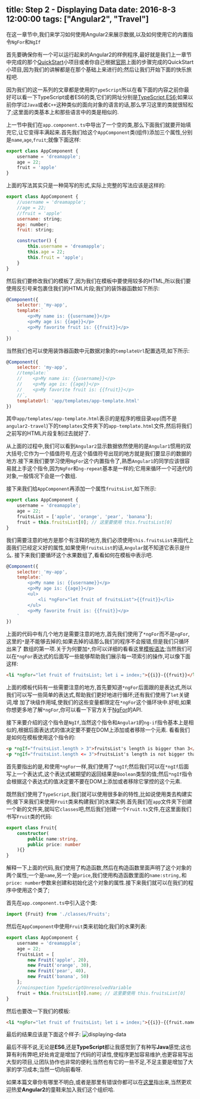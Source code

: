 title: Step 2 - Displaying Data
date: 2016-8-3 12:00:00
tags: ["Angular2", "Travel"]
---
在这一章节中,我们来学习如何使用Angular2来展示数据,以及如何使用它的内置指令`NgFor`和`NgIf`

首先要确保你有一个可以运行起来的Angular2的样例程序,最好就是我们上一章节中完成的那个[QuickStart][1]小项目或者你自己根据[官网][2]上面的步骤完成的QuickStart小项目,因为我们的讲解都是在那个基础上来进行的;然后让我们开始下面的快乐旅程吧.

因为我们的这一系列的文章都是使用的`TypeScript`所以在看下面的内容之前你最好可以看一下TypeScript或者ES6的类,它们的网址分别是[TypeScript][3],[ES6][4];如果以前你学过`Java`或者`C++`这种类似的面向对象的语言的话,那么学习这里的类就很轻松了;这里面的类基本上和那些语言中的类是相似的.

上一节中我们在`app.component.ts`中导出了一个空的类,那么下面我们就要开始填充它,让它变得丰满起来.首先我们给这个`AppComponent`类(组件)添加三个属性,分别是`name`,`age`,`fruit`;就像下面这样:

```javascript
export class AppComponent {
    username = 'dreamapple';
    age = 22;
    fruit = 'apple'
}
```
上面的写法其实只是一种简写的形式,实际上完整的写法应该是这样的:
```javascript
export class AppComponent {
    //username = 'dreamapple';
    //age = 22;
    //fruit = 'apple'
    username: string;
    age: number;
    fruit: string;

    constructor() {
        this.username = 'dreamapple';
        this.age = 22;
        this.fruit = 'apple';
    }
}
```
然后我们要修改我们的模板了,因为我们在模板中要使用较多的HTML,所以我们要使用反引号来包裹住我们的HTML片段;我们的装饰器函数如下所示:
```javascript
@Component({
    selector: 'my-app',
    template:`
        <p>My name is: {{username}}</p>
        <p>My age is: {{age}}</p>
        <p>My favorite fruit is: {{fruit}}</p>
    `
})
```
当然我们也可以使用装饰器函数中元数据对象的`templateUrl`配置选项,如下所示:
```javascript
@Component({
    selector: 'my-app',
    //template:`
    //    <p>My name is: {{username}}</p>
    //    <p>My age is: {{age}}</p>
    //    <p>My favorite fruit is: {{fruit}}</p>
    //`,
    templateUrl: 'app/templates/app-template.html'
})
```
其中`app/templates/app-template.html`表示的是程序的根目录`app`(而不是`angular2-travel`)下的`templates`文件夹下的`app-template.html`文件,然后将我们之前写的HTML片段复制过去就好了.

从上面的过程中,我们可以看到`Angular2`显示数据依然使用的是`Angular1`惯用的双大括号;它作为一个插值符号,在这个插值符号出现的地方就是我们要显示的数据的地方.接下来我们要学习使用`NgFor`这个内置指令了,熟悉`Angular1`的同学应该很容易就上手这个指令,因为`NgFor`和`ng-repeat`基本是一样的;它用来循环一个可迭代的对象,一般情况下会是一个数组.

接下来我们给`AppComponent`再添加一个属性`fruitsList`,如下所示:
```javascript
export class AppComponent {
    username = 'dreamapple';
    age = 22;
    fruitsList = ['apple', 'orange', 'pear', 'banana'];
    fruit = this.fruitsList[0]; // 这里要使用 this.fruitsList[0]
}
```
我们需要注意的地方是那个有注释的地方,我们必须使用`this.fruitsList`来指代上面我们已经定义好的属性,如果使用`fruitsList`的话,`Angular`就不知道它表示是什么.
接下来我们要循环这个水果数组了,看看如何在模板中表示吧.
```javascript
@Component({
    selector: 'my-app',
    template:`
        <p>My name is: {{username}}</p>
        <p>My age is: {{age}}</p>
        <ul>
            <li *ngFor="let fruit of fruitsList">{{fruit}}</li>
        </ul>
        <p>My favorite fruit is: {{fruit}}</p>
    `
})
```
上面的代码中有几个地方是需要注意的地方,首先我们使用了`*ngFor`而不是`ngFor`,这里的`*`是不能够去掉的;如果去掉的话那么我们的程序不会报错,但是我们只循环出来了
数组的第一项.关于为何要加`*`,你可以详细的看看这里[模板语法][5];当然我们可以在`*ngFor`表达式的后面写一些能够帮助我们展示每一项索引的操作,可以像下面这样:
```html
<li *ngFor="let fruit of fruitsList; let i = index;">{{i}}-{{fruit}}</li>
```
上面的模板代码有一些需要注意的地方,首先要知道`*ngFor`后面跟的是表达式,所以我们可以写一些简单的表达式,帮助我们更好地进行循环;还有我们使用了`let`关键词,增
加了块级作用域,使我们的这些变量都限定在`*ngFor`这个循环块中.好啦,如果你想更多地了解`*ngFor`,你可以看一下官方关于[NgFor][6]的API.

接下来要介绍的这个指令是`NgIf`,当然这个指令和`Angular1`的`ng-if`指令基本上是相似的,根据后面表达式的值决定要不要在DOM上添加或者移除一个元素.
看看我们是如何在模板使用这个指令的:
```html
<p *ngIf="fruitsList.length > 3">fruitsList's length is bigger than 3</p>
<p *ngIf="fruitsList.length <= 3">fruitsList's length is not bigger than 3</p>
```
首先要指出的是,和使用`*ngFor`一样,我们使用了`*ngIf`;然后我们可以在`*ngIf`后面写上一个表达式,这个表达式被期望的返回结果是`Boolean`类型的值;然后`*ngIf`指令会根据这个表达式的值决定要不要在DOM上添加或者移除它掌控的这个元素.

既然我们使用了`TypeScript`,我们就可以使用很多新的特性,比如说使用类去构建实例;接下来我们来使用`Fruit`类来构建我们的水果实例.首先我们在`app`文件夹下创建一个新的文件夹,就叫它`classes`吧,然后我们创建一个`Fruit.ts`文件,在这里面我们书写`Fruit`类的代码:
```typescript
export class Fruit{
    constructor(
        public name:string,
        public price: number
    ){}
}
```
解释一下上面的代码,我们使用了构造函数,然后在构造函数里面声明了这个对象的两个属性;一个是`name`,另一个是`price`,我们使用构造函数里面的`name:string,`和`price: number`参数来创建和初始化这个对象的属性.接下来我们就可以在我们的程序中使用这个类了;

首先在`app.component.ts`中引入这个类:
```typescript
import {Fruit} from './classes/Fruits';
```
然后在`AppComponent`中使用`Fruit`类来初始化我们的水果列表:
```typescript
export class AppComponent {
    username = 'dreamapple';
    age = 22;
    fruitsList = [
        new Fruit('apple', 20),
        new Fruit('orange', 30),
        new Fruit('pear', 40),
        new Fruit('banana', 50)
    ];
    //noinspection TypeScriptUnresolvedVariable
    fruit = this.fruitsList[0].name; // 这里要使用 this.fruitsList[0]
}
```
然后也要改一下我们的模板:
```html
<li *ngFor="let fruit of fruitsList; let i = index;">{{i}}-{{fruit.name}}-{{fruit.price}}</li>
```
最后的结果应该是下面这个样子:
![displaying-data][7]

最后不得不说,无论是**ES6**,还是**TypeScript**都让我感觉到了有种写**Java**感觉;这也算有利有弊吧,好处肯定是增加了代码的可读性,使程序更加容易维护,也更容易写出
大型的项目,让团队协作也非常的便利;当然也有它的一些不足,不足主要是增加了大家的学习成本;当然一切向前看呀.

如果本篇文章你有哪里不明白,或者是那里有错误你都可以在[这里][8]指出来,当然更欢迎热爱**Angular2**的童鞋来加入我们这个组织哈.




[1]:https://github.com/hacking-with-angular/angular2-travel/tree/quickstart
[2]:https://angular.cn/docs/ts/latest/quickstart.html
[3]:http://dreamapple.leanapp.cn/gitbook/typescript/doc/handbook/Classes.html
[4]:http://es6.ruanyifeng.com/#docs/class
[5]:https://angular.cn/docs/ts/latest/guide/template-syntax.html#!#ngIf
[6]:https://angular.io/docs/ts/latest/api/common/index/NgFor-directive.html
[7]:http://angular.angular-china.org/152cf77b-f2bf-49b4-933c-a5b0709104e5.jpg
[8]:https://github.com/hacking-with-angular/hacking-with-angular.github.io/issues